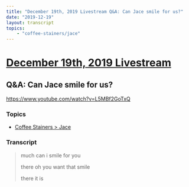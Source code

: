 ```yaml
---
title: "December 19th, 2019 Livestream Q&A: Can Jace smile for us?"
date: "2019-12-19"
layout: transcript
topics:
    - "coffee-stainers/jace"
---
```

# [December 19th, 2019 Livestream](../2019-12-19.md)
## Q&A: Can Jace smile for us?
https://www.youtube.com/watch?v=L5MBf2GoTxQ

### Topics
* [Coffee Stainers > Jace](../topics/coffee-stainers/jace.md)

### Transcript

> much can i smile for you
> 
> there oh you want that smile
> 
> there it is
> 
